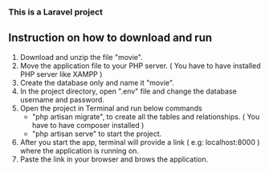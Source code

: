 ### This is a Laravel project 

## Instruction on how to download and run 
1. Download and unzip the file "movie". 
2. Move the application file to your PHP server. ( You have to have installed PHP server like XAMPP  )
3. Create the database only and name it "movie". 
4. In the project directory, open ".env" file and change the database username and password.
5. Open the project in Terminal and run below commands 
     -  "php artisan migrate", to create all the tables and relationships. ( You have to have composer installed )
     -  "php artisan serve" to start the project. 
6. After you start the app, terminal will provide a link ( e.g: localhost:8000 ) where the application is running on. 
7. Paste the link in your browser and brows the application. 
